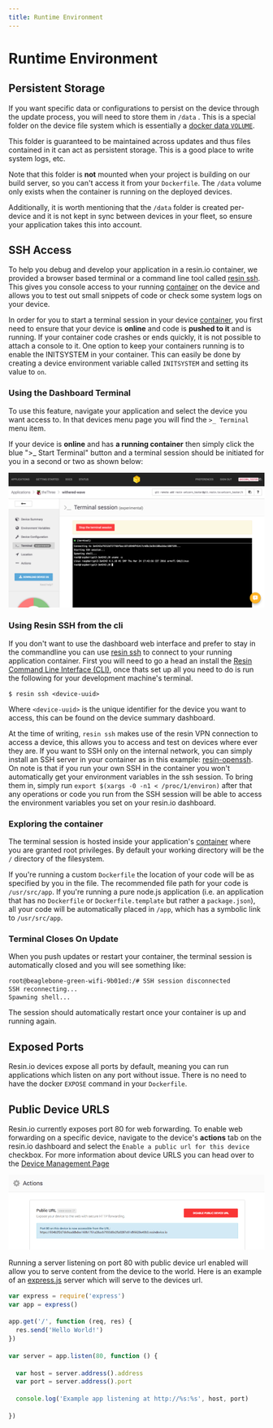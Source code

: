 ```yaml
---
title: Runtime Environment
---
```


# Runtime Environment

## Persistent Storage		

If you want specific data or configurations to persist on the device through the update process, you will need to store them in `/data` . This is a special folder on the device file system which is essentially a [docker data `VOLUME`][docker-volume-link].

This folder is guaranteed to be maintained across updates and thus files contained in it can act as persistent storage.	This is a good place to write system logs, etc.

Note that this folder is __not__ mounted when your project is building on our build server, so you can't access it from your `Dockerfile`. The `/data` volume only exists when the container is running on the deployed devices. 		

Additionally, it is worth mentioning that the `/data` folder is created per-device and it is not kept in sync between devices in your fleet, so ensure your application takes this into account.

## SSH Access

To help you debug and develop your application in a resin.io container, we provided a browser based terminal or a command line tool called [resin ssh](/tools/cli/#ssh-60-uuid-62-). This gives you console access to your running [container][docker-container] on the device and allows you to test out small snippets of code or check some system logs on your device.

In order for you to start a terminal session in your device [container][docker-container], you first need to ensure that your device is **online** and code is **pushed to it** and is running. If your container code crashes or ends quickly, it is not possible to attach a console to it. One option to keep your containers running is to enable the INITSYSTEM in your container. This can easily be done by creating a device environment variable called `INITSYSTEM` and setting its value to `on`.

### Using the Dashboard Terminal

To use this feature, navigate your application and select the device you want access to. In that devices menu page you will find the `>_ Terminal` menu item.

If your device is **online** and has **a running container** then simply click the blue ">_ Start Terminal" button and a terminal session should be initiated for you in a second or two as shown below:

![A running web Terminal Session](/img/common/device/running-webterminal-session.png)

### Using Resin SSH from the cli

If you don't want to use the dashboard web interface and prefer to stay in the commandline you can use [resin ssh](/tools/cli/#ssh-60-uuid-62-) to connect to your running application container. First you will need to go a head an install the [Resin Command Line Interface (CLI)](/tools/cli/), once thats set up all you need to do is run the following for your development machine's terminal.
```
$ resin ssh <device-uuid>
```
Where `<device-uuid>` is the unique identifier for the device you want to access, this can be found on the device summary dashboard.

At the time of writing, `resin ssh` makes use of the resin VPN connection to access a device, this allows you to access and test on devices where ever they are. If you want to SSH only on the internal network, you can simply install an SSH server in your container as in this example: [resin-openssh](https://github.com/resin-io-projects/resin-openssh). On note is that if you run your own SSH in the container you won't automatically get your environment variables in the ssh session. To bring them in, simply run `export $(xargs -0 -n1 < /proc/1/environ)` after that any operations or code you run from the SSH session will be able to access the environment variables you set on your resin.io dashboard.

### Exploring the container

The terminal session is hosted inside your application's [container][docker-container] where you are granted root privileges. By default your working directory will be the `/` directory of the filesystem.

If you're running a custom `Dockerfile` the location of your code will be as specified by you in the file. The recommended file path for your code is `/usr/src/app`. If you're running a pure node.js application (i.e. an application that has no `Dockerfile` or `Dockerfile.template` but rather a `package.json`), all your code will be automatically placed in `/app`, which has a symbolic link to `/usr/src/app`.


### Terminal Closes On Update

When you push updates or restart your container, the terminal session is automatically closed and you will see something like:
```
root@beaglebone-green-wifi-9b01ed:/# SSH session disconnected                                                   
SSH reconnecting...                                                                                             
Spawning shell...    
```
The session should automatically restart once your container is up and running again.

## Exposed Ports

Resin.io devices expose all ports by default, meaning you can run applications
which listen on any port without issue. There is no need to have the docker `EXPOSE` command in your `Dockerfile`.

## Public Device URLS

Resin.io currently exposes port 80 for web forwarding. To enable web forwarding on a specific device, navigate to the device's **actions** tab on the resin.io dashboard and select the `Enable a public url for this device` checkbox. For more information about device URLS you can head over to the [Device Management Page](/management/devices#enable-public-device-url)

![Enable device url](/img/screenshots/device-url-new.png)

Running a server listening on port 80 with public device url enabled will allow you to serve content from the device to the world. Here is an example of an [express.js][expressjs-link] server which will serve to the devices url.

```javascript
var express = require('express')
var app = express()

app.get('/', function (req, res) {
  res.send('Hello World!')
})

var server = app.listen(80, function () {

  var host = server.address().address
  var port = server.address().port

  console.log('Example app listening at http://%s:%s', host, port)

})
```

[expressjs-link]:http://expressjs.com/
[docker-volume-link]:https://docs.docker.com/userguide/dockervolumes/

[tty.js]:https://github.com/chjj/tty.js/
[docker-container]:https://docs.docker.com/introduction/understanding-docker/#inside-docker
[systemd-base-image-link]:https://hub.docker.com/r/resin/raspberrypi-python/
